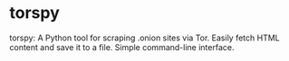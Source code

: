 # torspy
torspy: A Python tool for scraping .onion sites via Tor. Easily fetch HTML content and save it to a file. Simple command-line interface.
